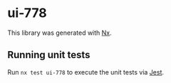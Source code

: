 # ui-778

This library was generated with [Nx](https://nx.dev).

## Running unit tests

Run `nx test ui-778` to execute the unit tests via [Jest](https://jestjs.io).
